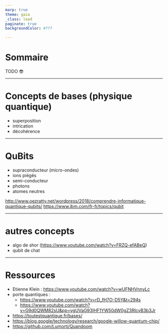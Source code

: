 ```yaml
---
marp: true
theme: gaia
_class: lead
paginate: true
backgroundColor: #fff

---
```

# Sommaire
TODO 😎

---
# Concepts de bases (physique quantique)
- superposition
- intrication
- décohérence

---
# QuBits
- supraconducteur (micro-ondes)
- ions piégés
- semi-conducteur
- photons
- atomes neutres

http://www.oezratty.net/wordpress/2018/comprendre-informatique-quantique-qubits/
https://www.ibm.com/fr-fr/topics/qubit

---
# autres concepts
- algo de shor (https://www.youtube.com/watch?v=FRZQ-efABeQ)
- qubit de chat

---
# Ressources
- Etienne Klein : https://www.youtube.com/watch?v=wUFNHVnnyLc
- porte quantiques :
  - https://www.youtube.com/watch?v=rD_fH7O-D5Y&t=294s
  - https://www.youtube.com/watch?v=G9d0QWM82sU&pp=ygUVaG93IHF1YW50dW0gZ3RlcyB3b3Jr 
- https://toutestquantique.fr/bases/
- https://blog.google/technology/research/google-willow-quantum-chip/
- https://github.com/Lumorti/Quandoom

